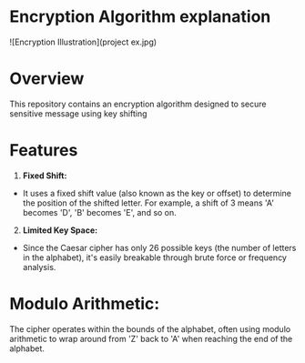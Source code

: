 # Encryption Algorithm explanation

![Encryption Illustration](project ex.jpg)

# Overview
This repository contains an encryption algorithm designed to secure sensitive message using key shifting 

# Features
1. **Fixed Shift:**
- It uses a fixed shift value (also known as the key or offset) to determine the position of the shifted letter. For example, a shift of 3 means 'A' becomes 'D', 'B' becomes 'E', and so on.
2. **Limited Key Space:**
- Since the Caesar cipher has only 26 possible keys (the number of letters in the alphabet), it's easily breakable through brute force or frequency analysis.

# Modulo Arithmetic:
The cipher operates within the bounds of the alphabet, often using modulo arithmetic to wrap around from 'Z' back to 'A' when reaching the end of the alphabet.
